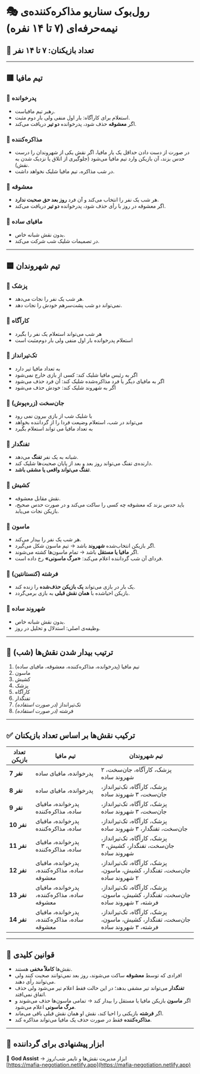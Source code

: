 # 🎭 رول‌بوک سناریو مذاکره‌کننده‌ی نیمه‌حرفه‌ای (۷ تا ۱۴ نفره)

## 👥 تعداد بازیکنان: ۷ تا ۱۴ نفر

---

## 🟥 تیم مافیا

### 🔹 **پدرخوانده**
- رهبر تیم مافیا‌ست.
- استعلام برای کارآگاه: بار اول منفی ولی بار دوم مثبت.
- اگر **معشوقه** حذف شود، پدرخوانده **دو تیر** دریافت می‌کند.

### 🔹 **مذاکره‌کننده**
- در صورت از دست دادن حداقل یک یار مافیا، اگر نقش یکی از شهروندان را درست حدس بزند، آن بازیکن وارد تیم مافیا می‌شود (جلوگیری از اتلاق یا نزدیک شدن به نقش).
- در شب مذاکره، تیم مافیا شلیک نخواهد داشت.

### 🔹 **معشوقه**
- هر شب یک نفر را انتخاب می‌کند و آن فرد **روز بعد حق صحبت ندارد**.
- اگر معشوقه در روز با رأی حذف شود، پدرخوانده **دو تیر** دریافت می‌کند.

### 🔹 **مافیای ساده**
- بدون نقش شبانه خاص.
- در تصمیمات شلیک شب شرکت می‌کند.

---

## 🟦 تیم شهروندان

### 🔹 **پزشک**
- هر شب یک نفر را نجات می‌دهد.
- نمی‌تواند دو شب پشت‌سرهم خودش را نجات دهد.

### 🔹 **کارآگاه**
- هر شب می‌تواند استعلام یک نفر را بگیرد
- استعلام پدرخوانده بار اول منفی ولی بار دوم‌مثبت است

### 🔹 **تک‌تیرانداز**
- به تعداد مافیا تیر دارد
- اگر به رئیس مافیا شلیک کند: کسی از بازی خارج نمی‌شود
- اگر به مافیای دیگر یا فرد مذاکره‌شده شلیک کند: آن فرد حذف می‌شود
- اگر به شهروند شلیک کند: خودش حذف می‌شود


### 🔹 **جان‌سخت (زره‌پوش)**
- با شلیک شب از بازی بیرون نمی رود
- می‌تواند در شب، استعلام وضیعت فردا را از گرداننده بخواهد
- به تعداد مافیا می تواند استعلام بگیرد

### 🔹 **تفنگدار**
- شبانه به یک نفر **تفنگ** می‌دهد.
- دارنده‌ی تفنگ می‌تواند روز بعد و بعد از پایان صحبت‌ها شلیک کند.
- **تفنگ می‌تواند واقعی یا مشقی باشد**.

### 🔹 **کشیش**
- نقش مقابل معشوقه.
- باید حدس بزند که معشوقه چه کسی را ساکت می‌کند و در صورت حدس صحیح، بازیکن نجات می‌یابد.

### 🔹 **ماسون**
- هر شب یک نفر را بیدار می‌کند.
- اگر بازیکن انتخاب‌شده **شهروند** باشد → تیم ماسون شکل می‌گیرد.
- اگر **مافیا یا مستقل** باشد → تمام ماسون‌ها کشته می‌شوند.
- فردای آن شب گرداننده اعلام می‌کند: **«مرگ ماسونی»** رخ داده است.

### 🔹 **فرشته (کنستانتین)**
- یک بار در بازی می‌تواند **یک بازیکن حذف‌شده** را زنده کند.
- بازیکن احیاشده با **همان نقش قبلی** به بازی برمی‌گردد.

### 🔹 **شهروند ساده**
- بدون نقش شبانه خاص.
- وظیفه‌ی اصلی: استدلال و تحلیل در روز.

---

## 🌙 ترتیب بیدار شدن نقش‌ها (شب)

1. تیم مافیا (پدرخوانده، مذاکره‌کننده، معشوقه، مافیای ساده)
2. ماسون
3. کشیش
4. پزشک
5. کارآگاه
6. تفنگدار
7. تک‌تیرانداز *(در صورت استفاده)*
8. فرشته *(در صورت استفاده)*

---

## ✅ ترکیب نقش‌ها بر اساس تعداد بازیکنان

| تعداد بازیکن | تیم مافیا                               | تیم شهروندان                                       |
|-------------|----------------------------------------|----------------------------------------------------|
| **7 نفر**  | پدرخوانده، مافیای ساده                  | پزشک، کارآگاه، جان‌سخت، ۲ شهروند ساده             |
| **8 نفر**  | پدرخوانده، مافیای ساده                  | پزشک، کارآگاه، تک‌تیرانداز، جان‌سخت، ۳ شهروند ساده |
| **9 نفر**  | پدرخوانده، مافیای ساده، مذاکره‌کننده     | پزشک، کارآگاه، تک‌تیرانداز، جان‌سخت، ۳ شهروند ساده |
| **10 نفر** | پدرخوانده، مافیای ساده، مذاکره‌کننده     | پزشک، کارآگاه، تک‌تیرانداز، جان‌سخت، تفنگدار، ۳ شهروند ساده |
| **11 نفر** | پدرخوانده، مافیای ساده، مذاکره‌کننده     | پزشک، کارآگاه، تک‌تیرانداز، جان‌سخت، تفنگدار، کشیش، ۳ شهروند ساده |
| **12 نفر** | پدرخوانده، مافیای ساده، مذاکره‌کننده، معشوقه | پزشک، کارآگاه، تک‌تیرانداز، جان‌سخت، تفنگدار، کشیش، ماسون، ۲ شهروند ساده |
| **13 نفر** | پدرخوانده، مافیای ساده، مذاکره‌کننده، معشوقه | پزشک، کارآگاه، تک‌تیرانداز، جان‌سخت، تفنگدار، کشیش، ماسون، فرشته، ۲ شهروند ساده |
| **14 نفر** | پدرخوانده، مافیای ساده، مذاکره‌کننده، معشوقه | پزشک، کارآگاه، تک‌تیرانداز، جان‌سخت، تفنگدار، کشیش، ماسون، فرشته، ۳ شهروند ساده |

---

## 📌 قوانین کلیدی

- نقش‌ها **کاملاً مخفی** هستند.
- افرادی که توسط **معشوقه** ساکت می‌شوند، روز بعد نمی‌توانند صحبت کنند ولی می‌توانند رأی دهند.
- **تفنگدار** می‌تواند تیر مشقی بدهد؛ در این حالت فقط اعلام تیر می‌شود ولی حذف اتفاق نمی‌افتد.
- اگر **ماسون** بازیکن مافیا یا مستقل را بیدار کند → تمامی ماسون‌ها حذف می‌شوند و **مرگ ماسونی** اعلام می‌شود.
- اگر **فرشته** بازیکنی را احیا کند، نقش او همان نقش قبلی باقی می‌ماند.
- **مذاکره‌کننده** فقط در صورت حذف یک مافیا می‌تواند مذاکره کند.

---

## 🧠 ابزار پیشنهادی برای گرداننده

🎲 **God Assist** → ابزار مدیریت نقش‌ها و تایمر شب/روز  
[https://mafia-negotiation.netlify.app](https://mafia-negotiation.netlify.app)
